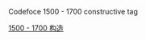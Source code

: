Codefoce 1500 - 1700 constructive tag

[1500 - 1700 构造](https://codeforces.com/problemset/page/1?tags=constructive%20algorithms,1500-1700) <br/>
